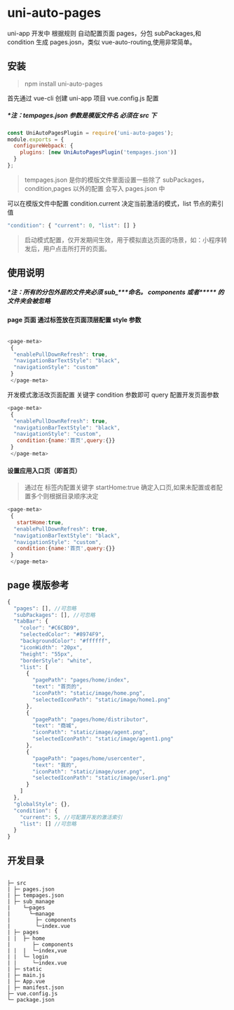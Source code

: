 <!--
 * @Author: wangming
 * @Date: 2020-03-27 14:56:03
 * @LastEditors: wangming
 * @LastEditTime: 2020-03-27 17:38:25
 * @Description: file content
 -->

# uni-auto-pages

uni-app 开发中 根据规则 自动配置页面 pages，分包 subPackages,和 condition 生成 pages.josn，类似 vue-auto-routing,使用非常简单。

## 安装

> npm install uni-auto-pages

首先通过 vue-cli 创建 uni-app 项目 vue.config.js 配置

##### \*注：tempages.json 参数是模版文件名 必须在 src 下

```javascript
const UniAutoPagesPlugin = require('uni-auto-pages');
module.exports = {
  configureWebpack: {
    plugins: [new UniAutoPagesPlugin('tempages.json')]
  }
};
```

> tempages.json 是你的模版文件里面设置一些除了 subPackages，condition,pages 以外的配置 会写入 pages.json 中

可以在模版文件中配置 condition.current 决定当前激活的模式，list 节点的索引值

```javascript
"condition": { "current": 0, "list": [] }
```

> 启动模式配置，仅开发期间生效，用于模拟直达页面的场景，如：小程序转发后，用户点击所打开的页面。

## 使用说明

##### \*注：所有的分包外层的文件夹必须 sub\_\*\*\*命名。 components 或者**\*** 的文件夹会被忽略

#### page 页面 通过<page-meta>标签放在页面顶层配置 style 参数

```javascript

<page-meta>
 {
  "enablePullDownRefresh": true,
  "navigationBarTextStyle": "black",
  "navigationStyle": "custom"
 }
 </page-meta>
```

开发模式激活改页面配置 关键字 condition 参数即可 query 配置开发页面参数

```javascript
<page-meta>
 {
  "enablePullDownRefresh": true,
  "navigationBarTextStyle": "black",
  "navigationStyle": "custom",
   condition:{name:'首页',query:{}}
 }
 </page-meta>
```

#### 设置应用入口页（即首页）

> 通过在<page-meta> 标签内配置关键字 startHome:true 确定入口页,如果未配置或者配置多个则根据目录顺序决定

```javascript
<page-meta>
 {
   startHome:true,
  "enablePullDownRefresh": true,
  "navigationBarTextStyle": "black",
  "navigationStyle": "custom",
   condition:{name:'首页',query:{}}
 }
 </page-meta>
```

## page 模版参考

```javascript
{
  "pages": [], //可忽略
  "subPackages": [], //可忽略
  "tabBar": {
    "color": "#C6CBD9",
    "selectedColor": "#8974F9",
    "backgroundColor": "#ffffff",
    "iconWidth": "20px",
    "height": "55px",
    "borderStyle": "white",
    "list": [
      {
        "pagePath": "pages/home/index",
        "text": "首页的",
        "iconPath": "static/image/home.png",
        "selectedIconPath": "static/image/home1.png"
      },
      {
        "pagePath": "pages/home/distributor",
        "text": "商城",
        "iconPath": "static/image/agent.png",
        "selectedIconPath": "static/image/agent1.png"
      },
      {
        "pagePath": "pages/home/usercenter",
        "text": "我的",
        "iconPath": "static/image/user.png",
        "selectedIconPath": "static/image/user1.png"
      }
    ]
  },
  "globalStyle": {},
  "condition": {
    "current": 5, //可配置开发的激活索引
    "list": [] //可忽略
  }
}
```

## 开发目录

```

├─ src
| ├─ pages.json
| ├─ tempages.json
| ├─ sub_manage
|    └─pages
|      └─manage
|        ├─ components
|        └─index.vue
| ├─ pages
| |  ├─ home
|       ├─ components
| |  |  └─index,vue
| |  └─ login
| |     └─index.vue
| ├─ static
| ├─ main.js
| ├─ App.vue
| ├─ manifest.json
├─ vue.config.js
└─ package.json
```
